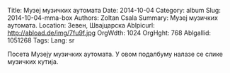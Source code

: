 Title: Музеј музичких аутомата
Date: 2014-10-04
Category: album
Slug: 2014-10-04-mma-box
Authors: Zoltan Csala
Summary: Музеј музичких аутомата.
Location: Зевен, Швајцарска
Ablpicurl: http://abload.de/img/7fu9f.jpg
OrgWdth: 1024
OrgHght: 768
Ablgallid: 1051268
Tags:
Lang: sr

Посета Музеју музичких аутомата. У овом подалбуму налазе се слике музичких кутија.
